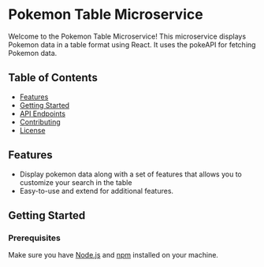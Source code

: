 # Pokemon Table Microservice

Welcome to the Pokemon Table Microservice! This microservice displays Pokemon 
data in a table format using React.
It uses the pokeAPI for fetching Pokemon data.

## Table of Contents
- [Features](#features)
- [Getting Started](#getting-started)
- [API Endpoints](#api-endpoints)
- [Contributing](#contributing)
- [License](#license)

## Features

- Display pokemon data along with a set of features that allows you to
customize your search in the table
- Easy-to-use and extend for additional features.

## Getting Started

### Prerequisites

Make sure you have [Node.js](https://nodejs.org/) and
[npm](https://www.npmjs.com/) installed on your machine.
